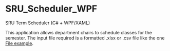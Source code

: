 # SRU_Scheduler_WPF
SRU Term Scheduler (C# + WPF/XAML)

This application allows department chairs to schedule classes for the semester.
The input file required is a formatted .xlsx or .csv file like the one [File example](https://www.dropbox.com/s/56u9hzpvxjrq1qi/CPSC%20-%20Fall%202021%20-%20Example.xlsx?dl=0 "here").
